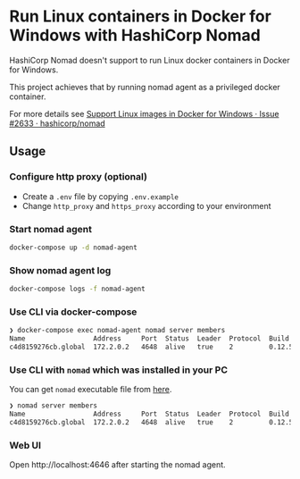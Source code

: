 # Run Linux containers in Docker for Windows with HashiCorp Nomad

HashiCorp Nomad doesn't support to run Linux docker containers in Docker for Windows.

This project achieves that by running nomad agent as a privileged docker container.

For more details see [Support Linux images in Docker for Windows · Issue #2633 · hashicorp/nomad](https://github.com/hashicorp/nomad/issues/2633)

## Usage

### Configure http proxy (optional)

- Create a `.env` file by copying `.env.example`
- Change `http_proxy` and `https_proxy` according to your environment

### Start nomad agent

```bash
docker-compose up -d nomad-agent
```

### Show nomad agent log

```bash
docker-compose logs -f nomad-agent
```

### Use CLI via docker-compose

```bash
❯ docker-compose exec nomad-agent nomad server members
Name                 Address     Port  Status  Leader  Protocol  Build   Datacenter  Region
c4d8159276cb.global  172.2.0.2   4648  alive   true    2         0.12.5  dc1         global
```

### Use CLI with `nomad` which was installed in your PC 

You can get `nomad` executable file from [here](https://www.nomadproject.io/downloads).

```bash
❯ nomad server members
Name                 Address     Port  Status  Leader  Protocol  Build   Datacenter  Region
c4d8159276cb.global  172.2.0.2   4648  alive   true    2         0.12.5  dc1         global
```

### Web UI

Open http://localhost:4646 after starting the nomad agent.
